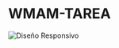 # WMAM-TAREA
![Diseño Responsivo](https://github.com/wacostam/WMAM-TAREA/assets/127812370/68a2ecee-8ca2-436b-8bd0-1c99b427543d)
